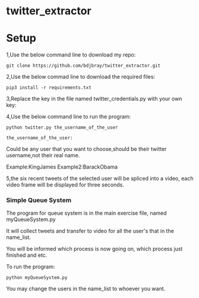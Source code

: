 # twitter_extractor

# Setup

1,Use the below command line to download my repo:

`git clone https://github.com/bdjbray/twitter_extractor.git`

2,Use the below commad line to download the required files:

`pip3 install -r requirements.txt`

3,Replace the key in the file named twitter_credentials.py with your own key:


4,Use the below command line to run the program:

`python twitter.py the_username_of_the_user`

`the_username_of_the_user:`

Could be any user that you want to choose,should be their twitter username,not their real name.

Example:KingJames Example2:BarackObama

5,the six recent tweets of the selected user will be spliced into a video, each video frame will be displayed for three seconds.


### Simple Queue System

The program for queue system is in the main exercise file, named myQueueSystem.py

It will collect tweets and transfer to video for all the user's that in the name_list.

You will be informed which process is now going on, which process just finished and etc.

To run the program:

`python myQueueSystem.py`

You may change the users in the name_list to whoever you want. 



